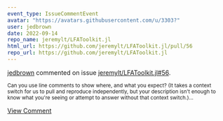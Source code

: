 ```yaml
---
event_type: IssueCommentEvent
avatar: "https://avatars.githubusercontent.com/u/3303?"
user: jedbrown
date: 2022-09-14
repo_name: jeremylt/LFAToolkit.jl
html_url: https://github.com/jeremylt/LFAToolkit.jl/pull/56
repo_url: https://github.com/jeremylt/LFAToolkit.jl
---
```


<a href='https://github.com/jedbrown' target='_blank'>jedbrown</a> commented on issue <a href='https://github.com/jeremylt/LFAToolkit.jl/pull/56' target='_blank'>jeremylt/LFAToolkit.jl#56</a>.

<small>Can you use line comments to show where, and what you expect? (It takes a context switch for us to pull and reproduce independently, but your description isn't enough to know what you're seeing or attempt to answer without that context switch.)...</small>

<a href='https://github.com/jeremylt/LFAToolkit.jl/pull/56' target='_blank'>View Comment</a>